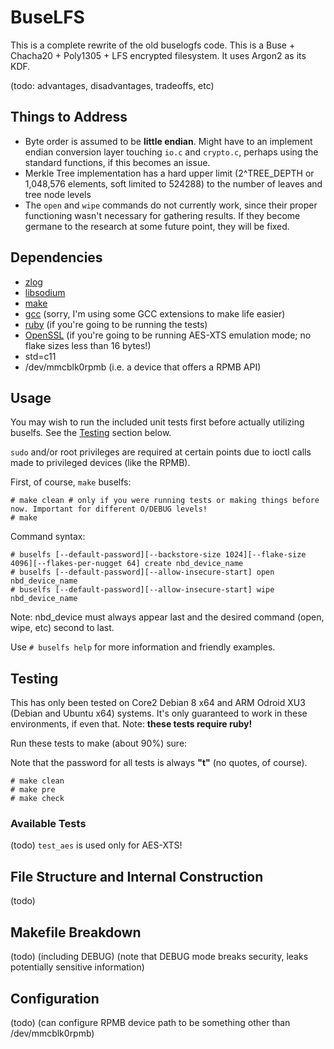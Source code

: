 # BuseLFS

This is a complete rewrite of the old buselogfs code. This is a Buse + Chacha20 + Poly1305 + LFS encrypted filesystem. It uses Argon2 as its KDF.

(todo: advantages, disadvantages, tradeoffs, etc)

## Things to Address

- Byte order is assumed to be **little endian**. Might have to an implement endian conversion layer touching `io.c` and `crypto.c`, perhaps using the standard functions, if this becomes an issue.
- Merkle Tree implementation has a hard upper limit (2^TREE_DEPTH or 1,048,576 elements, soft limited to 524288) to the number of leaves and tree node levels 
- The `open` and `wipe` commands do not currently work, since their proper functioning wasn't necessary for gathering results. If they become germane to the research at some future point, they will be fixed.

## Dependencies

- [zlog]()
- [libsodium]()
- [make]()
- [gcc]() (sorry, I'm using some GCC extensions to make life easier)
- [ruby]() (if you're going to be running the tests)
- [OpenSSL]() (if you're going to be running AES-XTS emulation mode; no flake sizes less than 16 bytes!)
- std=c11
- /dev/mmcblk0rpmb (i.e. a device that offers a RPMB API)

## Usage

You may wish to run the included unit tests first before actually utilizing buselfs. See the [Testing](#testing) section below.

`sudo` and/or root privileges are required at certain points due to ioctl calls made to privileged devices (like the RPMB).

First, of course, `make` buselfs:

```
# make clean # only if you were running tests or making things before now. Important for different O/DEBUG levels!
# make
```

Command syntax:

```
# buselfs [--default-password][--backstore-size 1024][--flake-size 4096][--flakes-per-nugget 64] create nbd_device_name
# buselfs [--default-password][--allow-insecure-start] open nbd_device_name
# buselfs [--default-password][--allow-insecure-start] wipe nbd_device_name
```

Note: nbd_device must always appear last and the desired command (open, wipe, etc) second to last.

Use `# buselfs help` for more information and friendly examples.

## Testing

This has only been tested on Core2 Debian 8 x64 and ARM Odroid XU3 (Debian and Ubuntu x64) systems. It's only guaranteed to work in these environments, if even that. Note: **these tests require ruby!**

Run these tests to make (about 90%) sure:

Note that the password for all tests is always **"t"** (no quotes, of course).

```
# make clean
# make pre
# make check
```

### Available Tests

(todo) `test_aes` is used only for AES-XTS!

## File Structure and Internal Construction

(todo)

## Makefile Breakdown

(todo) (including DEBUG) (note that DEBUG mode breaks security, leaks potentially sensitive information)

## Configuration

(todo) (can configure RPMB device path to be something other than /dev/mmcblk0rpmb)
